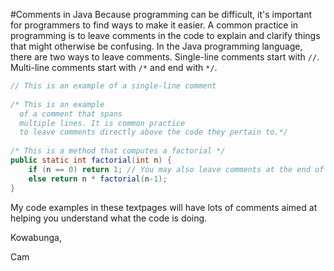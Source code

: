 #Comments in Java
Because programming can be difficult, it's important for programmers to find ways to make it easier. A common practice in programming is to leave comments in the code to explain and clarify things that might otherwise be confusing. In the Java programming language, there are two ways to leave comments. Single-line comments start with `//`. Multi-line comments start with `/*` and end with `*/`.

```java
// This is an example of a single-line comment
 
/* This is an example 
  of a comment that spans
  multiple lines. It is common practice
  to leave comments directly above the code they pertain to.*/
  
/* This is a method that computes a factorial */
public static int factorial(int n) {
    if (n == 0) return 1; // You may also leave comments at the end of lines
    else return n * factorial(n-1);
}
```

My code examples in these textpages will have lots of comments aimed at helping you understand what the code is doing.

Kowabunga,

Cam
